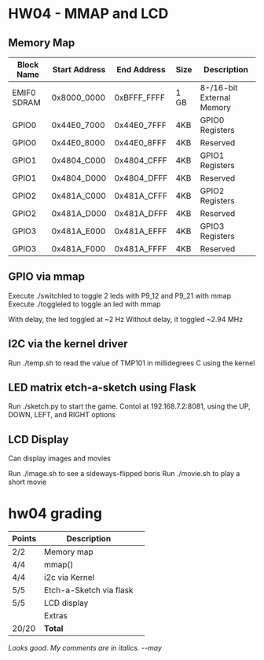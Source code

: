 # HW04 - MMAP and LCD
## Memory Map
              
| Block Name | Start Address | End Address | Size | Description |
|------|---------------|-------------|------|-------------|
| EMIF0 SDRAM | 0x8000_0000 | 0xBFFF_FFFF | 1 GB | 8-/16-bit External Memory |
| GPIO0 | 0x44E0_7000 | 0x44E0_7FFF | 4KB | GPIO0 Registers |
| GPIO0 | 0x44E0_8000 | 0x44E0_8FFF | 4KB | Reserved |
| GPIO1 | 0x4804_C000 | 0x4804_CFFF | 4KB | GPIO1 Registers |
| GPIO1 | 0x4804_D000 | 0x4804_DFFF | 4KB | Reserved |
| GPIO2 | 0x481A_C000 | 0x481A_CFFF | 4KB | GPIO2 Registers |
| GPIO2 | 0x481A_D000 | 0x481A_DFFF | 4KB | Reserved |
| GPIO3 | 0x481A_E000 | 0x481A_EFFF | 4KB | GPIO3 Registers |
| GPIO3 | 0x481A_F000 | 0x481A_FFFF | 4KB | Reserved |

## GPIO via mmap
Execute ./switchled to toggle 2 leds with P9_12 and P9_21 with mmap
Execute ./toggleled to toggle an led with mmap

With delay, the led toggled at ~2 Hz
Without delay, it toggled ~2.94 MHz

## I2C via the kernel driver
Run ./temp.sh to read the value of TMP101 in millidegrees C using the kernel

## LED matrix etch-a-sketch using Flask
Run ./sketch.py to start the game. Contol at 192.168.7.2:8081, using the UP, DOWN, LEFT, and RIGHT options

## LCD Display

Can display images and movies

Run ./image.sh to see a sideways-flipped boris
Run ./movie.sh to play a short movie

# hw04 grading

| Points      | Description | |
| ----------- | ----------- | - |
|  2/2 | Memory map 
|  4/4 | mmap()
|  4/4 | i2c via Kernel
|  5/5 | Etch-a-Sketch via flask
|  5/5 | LCD display
|      | Extras
| 20/20 | **Total**
*Looks good.*
*My comments are in italics. --may*

